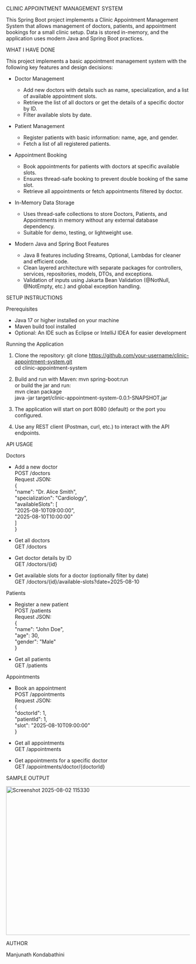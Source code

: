 CLINIC APPOINTMENT MANAGEMENT SYSTEM

This Spring Boot project implements a Clinic Appointment Management System that allows management of doctors, patients, and appointment bookings for a small clinic setup. Data is stored in-memory, and the application uses modern Java and Spring Boot practices.

WHAT I HAVE DONE

This project implements a basic appointment management system with the following key features and design decisions:

- Doctor Management  
  - Add new doctors with details such as name, specialization, and a list of available appointment slots.  
  - Retrieve the list of all doctors or get the details of a specific doctor by ID.  
  - Filter available slots by date.

- Patient Management  
  - Register patients with basic information: name, age, and gender.  
  - Fetch a list of all registered patients.

- Appointment Booking  
  - Book appointments for patients with doctors at specific available slots.  
  - Ensures thread-safe booking to prevent double booking of the same slot.  
  - Retrieve all appointments or fetch appointments filtered by doctor.

- In-Memory Data Storage  
  - Uses thread-safe collections to store Doctors, Patients, and Appointments in memory without any external database dependency.  
  - Suitable for demo, testing, or lightweight use.

- Modern Java and Spring Boot Features  
  - Java 8 features including Streams, Optional, Lambdas for cleaner and efficient code.  
  - Clean layered architecture with separate packages for controllers, services, repositories, models, DTOs, and exceptions.  
  - Validation of inputs using Jakarta Bean Validation (@NotNull, @NotEmpty, etc.) and global exception handling.

SETUP INSTRUCTIONS

Prerequisites

- Java 17 or higher installed on your machine  
- Maven build tool installed  
- Optional: An IDE such as Eclipse or IntelliJ IDEA for easier development

Running the Application

1. Clone the repository:
   git clone https://github.com/your-username/clinic-appointment-system.git  
   cd clinic-appointment-system

2. Build and run with Maven:
   mvn spring-boot:run  
   or build the jar and run:  
   mvn clean package  
   java -jar target/clinic-appointment-system-0.0.1-SNAPSHOT.jar

3. The application will start on port 8080 (default) or the port you configured.

4. Use any REST client (Postman, curl, etc.) to interact with the API endpoints.

API USAGE

Doctors

- Add a new doctor  
  POST /doctors  
  Request JSON:  
  {  
    "name": "Dr. Alice Smith",  
    "specialization": "Cardiology",  
    "availableSlots": [  
      "2025-08-10T09:00:00",  
      "2025-08-10T10:00:00"  
    ]  
  }

- Get all doctors  
  GET /doctors

- Get doctor details by ID  
  GET /doctors/{id}

- Get available slots for a doctor (optionally filter by date)  
  GET /doctors/{id}/available-slots?date=2025-08-10

Patients

- Register a new patient  
  POST /patients  
  Request JSON:  
  {  
    "name": "John Doe",  
    "age": 30,  
    "gender": "Male"  
  }

- Get all patients  
  GET /patients

Appointments

- Book an appointment  
  POST /appointments  
  Request JSON:  
  {  
    "doctorId": 1,  
    "patientId": 1,  
    "slot": "2025-08-10T09:00:00"  
  }

- Get all appointments  
  GET /appointments

- Get appointments for a specific doctor  
  GET /appointments/doctor/{doctorId}

SAMPLE OUTPUT

<img width="924" height="407" alt="Screenshot 2025-08-02 115330" src="https://github.com/user-attachments/assets/4c61388f-29a5-4050-8f37-3c0eaaa5a77c" />


AUTHOR

Manjunath Kondabathini

